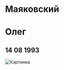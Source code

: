 # Маяковский
# Олег
## 14 08 1993
![Картинка](https://mobimg.b-cdn.net/v3/fetch/c2/c24c31dc8e46aaaa41bd003e1d8417d0.jpeg?h=900&r=0.5)
